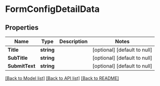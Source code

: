 # FormConfigDetailData

## Properties
Name | Type | Description | Notes
------------ | ------------- | ------------- | -------------
**Title** | **string** |  | [optional] [default to null]
**SubTitle** | **string** |  | [optional] [default to null]
**SubmitText** | **string** |  | [optional] [default to null]

[[Back to Model list]](../README.md#documentation-for-models) [[Back to API list]](../README.md#documentation-for-api-endpoints) [[Back to README]](../README.md)


